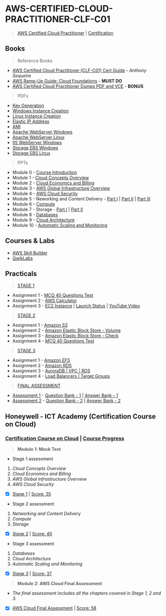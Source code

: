 # AWS-CERTIFIED-CLOUD-PRACTITIONER-CLF-C01

 >[AWS Certified Cloud Practitioner](https://aws.amazon.com/certification/certified-cloud-practitioner) | [Certification](https://aws.amazon.com/certification/)
  
  
## Books

 >Reference Books

 - [AWS Certified Cloud Practitioner (CLF-C01) Cert Guide](https://github.com/Amey-Thakur/AWS-CERTIFIED-CLOUD-PRACTITIONER-CLF-C01/blob/main/Books/Anthony%20Sequeira%20%5BAnthony%20Sequeira%5D%20-%20AWS%20Certified%20Cloud%20Practitioner%20(CLF-C01)%20Cert%20Guide%2C%20First%20Edition-Pearson%20IT%20Certification%20(2019).pdf) - _Anthony Sequeira_
 - [AWS Ramp-Up Guide: Cloud Foundations](https://github.com/Amey-Thakur/AWS-CERTIFIED-CLOUD-PRACTITIONER-CLF-C01/blob/main/Books/AWS%20Ramp-Up%20Guide%20Cloud%20Foundations.pdf) - **MUST DO**
 - [AWS Certified Cloud Practitioner Dumps PDF and VCE](https://github.com/Amey-Thakur/AWS-CERTIFIED-CLOUD-PRACTITIONER-CLF-C01/tree/main/Books/AWS-Certified-Cloud-Practitioner%20Dumps%20PDF%20and%20VCE) - **BONUS**
 
 >PDFs
 
 - [Key Generation](https://github.com/Amey-Thakur/AWS-CERTIFIED-CLOUD-PRACTITIONER-CLF-C01/blob/main/Books/PDFS/01_Key_Generation.pdf)
 - [Windows Instance Creation](https://github.com/Amey-Thakur/AWS-CERTIFIED-CLOUD-PRACTITIONER-CLF-C01/blob/main/Books/PDFS/02_Windows_Instance_Creation.pdf)
 - [Linux Instance Creation](https://github.com/Amey-Thakur/AWS-CERTIFIED-CLOUD-PRACTITIONER-CLF-C01/blob/main/Books/PDFS/03_Linux_Instance_Creation.pdf)
 - [Elastic IP Address](https://github.com/Amey-Thakur/AWS-CERTIFIED-CLOUD-PRACTITIONER-CLF-C01/blob/main/Books/PDFS/04_Elastic_IP_Address.pdf)
 - [AMI](https://github.com/Amey-Thakur/AWS-CERTIFIED-CLOUD-PRACTITIONER-CLF-C01/blob/main/Books/PDFS/05_AMI.pdf)
 - [Apache WebServer Windows](https://github.com/Amey-Thakur/AWS-CERTIFIED-CLOUD-PRACTITIONER-CLF-C01/blob/main/Books/PDFS/06_Apache_WebServer_Windows.pdf)
 - [Apache WebServer Linux](https://github.com/Amey-Thakur/AWS-CERTIFIED-CLOUD-PRACTITIONER-CLF-C01/blob/main/Books/PDFS/07_Apache_WebServer_Linux.pdf)
 - [IIS WebServer Windows](https://github.com/Amey-Thakur/AWS-CERTIFIED-CLOUD-PRACTITIONER-CLF-C01/blob/main/Books/PDFS/08_IIS_WebServer_Windows.pdf)
 - [Storage EBS Windows](https://github.com/Amey-Thakur/AWS-CERTIFIED-CLOUD-PRACTITIONER-CLF-C01/blob/main/Books/PDFS/09_Storage_EBS_Windows.pdf)
 - [Storage EBS Linux](https://github.com/Amey-Thakur/AWS-CERTIFIED-CLOUD-PRACTITIONER-CLF-C01/blob/main/Books/PDFS/10_Storage_EBS_Linux.pdf)

 >PPTs
 
 - Module 0 - [Course Introduction](https://github.com/Amey-Thakur/AWS-CERTIFIED-CLOUD-PRACTITIONER-CLF-C01/blob/main/Books/PPTS/AcademyCloudFoundations_Module_00.pdf)
 - Module 1 - [Cloud Concepts Overview](https://github.com/Amey-Thakur/AWS-CERTIFIED-CLOUD-PRACTITIONER-CLF-C01/blob/main/Books/PPTS/AcademyCloudFoundations_Module_01.pdf)
 - Module 2 - [Cloud Economics and Billing](https://github.com/Amey-Thakur/AWS-CERTIFIED-CLOUD-PRACTITIONER-CLF-C01/blob/main/Books/PPTS/AcademyCloudFoundations_Module_02.pdf)
 - Module 3 - [AWS Global Infrastructure Overview](https://github.com/Amey-Thakur/AWS-CERTIFIED-CLOUD-PRACTITIONER-CLF-C01/blob/main/Books/PPTS/AcademyCloudFoundations_Module_03.pdf)
 - Module 4 - [AWS Cloud Security](https://github.com/Amey-Thakur/AWS-CERTIFIED-CLOUD-PRACTITIONER-CLF-C01/blob/main/Books/PPTS/AcademyCloudFoundations_Module_04.pdf)
 - Module 5 - Neworking and Content Delivery - [Part I](https://github.com/Amey-Thakur/AWS-CERTIFIED-CLOUD-PRACTITIONER-CLF-C01/blob/main/Books/PPTS/AcademyCloudFoundations_Module_05_01.pdf) | [Part II](https://github.com/Amey-Thakur/AWS-CERTIFIED-CLOUD-PRACTITIONER-CLF-C01/blob/main/Books/PPTS/AcademyCloudFoundations_Module_05_02.pdf) | [Part III](https://github.com/Amey-Thakur/AWS-CERTIFIED-CLOUD-PRACTITIONER-CLF-C01/blob/main/Books/PPTS/AcademyCloudFoundations_Module_05_03.pdf)
 - Module 6 - [Compute](https://github.com/Amey-Thakur/AWS-CERTIFIED-CLOUD-PRACTITIONER-CLF-C01/blob/main/Books/PPTS/AcademyCloudFoundations_Module_06.pdf)
 - Module 7 - Storage - [Part I](https://github.com/Amey-Thakur/AWS-CERTIFIED-CLOUD-PRACTITIONER-CLF-C01/blob/main/Books/PPTS/AcademyCloudFoundations_Module_07_01.pdf) | [Part II](https://github.com/Amey-Thakur/AWS-CERTIFIED-CLOUD-PRACTITIONER-CLF-C01/blob/main/Books/PPTS/AcademyCloudFoundations_Module_07_02.pdf)
 - Module 8 - [Databases](https://github.com/Amey-Thakur/AWS-CERTIFIED-CLOUD-PRACTITIONER-CLF-C01/blob/main/Books/PPTS/AcademyCloudFoundations_Module_08.pdf)
 - Module 9 - [Cloud Architecture](https://github.com/Amey-Thakur/AWS-CERTIFIED-CLOUD-PRACTITIONER-CLF-C01/blob/main/Books/PPTS/AcademyCloudFoundations_Module_09.pdf)
 - Module 10 - [Automatic Scaling and Monitoring](https://github.com/Amey-Thakur/AWS-CERTIFIED-CLOUD-PRACTITIONER-CLF-C01/blob/main/Books/PPTS/AcademyCloudFoundations_Module_10.pdf)


## Courses & Labs

 - [AWS Skill Builder](https://explore.skillbuilder.aws/learn)
 - [QwikLabs](https://www.qwiklabs.com)


## Practicals

 >[STAGE 1](https://github.com/Amey-Thakur/AWS-CERTIFIED-CLOUD-PRACTITIONER-CLF-C01/tree/main/STAGE-1)
 
 - Assignment 1 - [MCQ 40 Questions Test](https://github.com/Amey-Thakur/AWS-CERTIFIED-CLOUD-PRACTITIONER-CLF-C01/blob/main/STAGE-1/B-50_AMEY_THAKUR_54920-Assignment-1.xlsx)
 - Assignment 2 - [AWS Calculator](https://github.com/Amey-Thakur/AWS-CERTIFIED-CLOUD-PRACTITIONER-CLF-C01/blob/main/STAGE-1/B-50-AMEY_THAKUR_54920-Assignment-2.xlsx)
 - Assignment 3 - [EC2 Instance](https://github.com/Amey-Thakur/AWS-CERTIFIED-CLOUD-PRACTITIONER-CLF-C01/blob/main/STAGE-1/Instances.jpg) | [Launch Status](https://github.com/Amey-Thakur/AWS-CERTIFIED-CLOUD-PRACTITIONER-CLF-C01/blob/main/STAGE-1/Launch%20Status.jpg) | [YouTube Video](https://youtu.be/y-oACtu8djc)

 >[STAGE 2](https://github.com/Amey-Thakur/AWS-CERTIFIED-CLOUD-PRACTITIONER-CLF-C01/tree/main/STAGE-2)
 
 - Assignment 1 - [Amazon S3](https://github.com/Amey-Thakur/AWS-CERTIFIED-CLOUD-PRACTITIONER-CLF-C01/blob/main/STAGE-2/54920_AMEY_THAKUR_STAGE-2_ASSIGNMENT-1.xlsx)
 - Assignment 2 - [Amazon Elastic Block Store - Volume](https://github.com/Amey-Thakur/AWS-CERTIFIED-CLOUD-PRACTITIONER-CLF-C01/blob/main/STAGE-2/54920_AMEY_THAKUR_STAGE-2_ASSIGNMENT-2.xlsx)
 - Assignment 3 - [Amazon Elastic Block Store - Check](https://github.com/Amey-Thakur/AWS-CERTIFIED-CLOUD-PRACTITIONER-CLF-C01/blob/main/STAGE-2/54920_AMEY_THAKUR_STAGE-2_ASSIGNMENT-3.xlsx)
 - Assignment 4 - [MCQ 40 Questions Test](https://github.com/Amey-Thakur/AWS-CERTIFIED-CLOUD-PRACTITIONER-CLF-C01/blob/main/STAGE-2/54920_AMEY_THAKUR_STAGE-2_MCQ.xlsx)

 >[STAGE 3](https://github.com/Amey-Thakur/AWS-CERTIFIED-CLOUD-PRACTITIONER-CLF-C01/tree/main/STAGE-3)
 
 - Assignment 1 - [Amazon EFS](https://github.com/Amey-Thakur/AWS-CERTIFIED-CLOUD-PRACTITIONER-CLF-C01/blob/main/STAGE-3/54920-AMEY_THAKUR_STAGE-3_ASSIGNMENT-1.xlsx)
 - Assignment 2 - [Amazon RDS](https://github.com/Amey-Thakur/AWS-CERTIFIED-CLOUD-PRACTITIONER-CLF-C01/blob/main/STAGE-3/54920-AMEY_THAKUR_STAGE-3_ASSIGNMENT-2.xlsx)
 - Assignment 3 - [AuroraDB | VPC | RDS](https://github.com/Amey-Thakur/AWS-CERTIFIED-CLOUD-PRACTITIONER-CLF-C01/blob/main/STAGE-3/54920-AMEY_THAKUR_STAGE-3_ASSIGNMENT-3.xlsx)
 - Assignment 4 - [Load Balancers | Target Groups](https://github.com/Amey-Thakur/AWS-CERTIFIED-CLOUD-PRACTITIONER-CLF-C01/blob/main/STAGE-3/54920-AMEY_THAKUR_STAGE-3_ASSIGNMENT-4.xlsx)

 >[FINAL ASSESSMENT](https://github.com/Amey-Thakur/AWS-CERTIFIED-CLOUD-PRACTITIONER-CLF-C01/tree/main/Final%20Assessment)
 
 - [Assessment 1](https://github.com/Amey-Thakur/AWS-CERTIFIED-CLOUD-PRACTITIONER-CLF-C01/blob/main/Final%20Assessment/54920-AMEY_THAKUR_FINAL_ASSESSMENT-1.xlsx) - [Question Bank - 1](https://github.com/Amey-Thakur/AWS-CERTIFIED-CLOUD-PRACTITIONER-CLF-C01/blob/main/Final%20Assessment/QuesBank-1.pdf) | [Answer Bank - 1](https://github.com/Amey-Thakur/AWS-CERTIFIED-CLOUD-PRACTITIONER-CLF-C01/blob/main/Final%20Assessment/AnsBank-1.pdf)
 - [Assessment 2](https://github.com/Amey-Thakur/AWS-CERTIFIED-CLOUD-PRACTITIONER-CLF-C01/blob/main/Final%20Assessment/54920-AMEY_THAKUR_FINAL_ASSESSMENT-2.xlsx) - [Question Bank - 2](https://github.com/Amey-Thakur/AWS-CERTIFIED-CLOUD-PRACTITIONER-CLF-C01/blob/main/Final%20Assessment/QuesBank-2.pdf) | [Answer Bank - 2](https://github.com/Amey-Thakur/AWS-CERTIFIED-CLOUD-PRACTITIONER-CLF-C01/blob/main/Final%20Assessment/AnsBank-2.pdf)


## Honeywell - ICT Academy (Certification Course on Cloud)

### [Certification Course on Cloud](https://github.com/Amey-Thakur/AWS-CERTIFIED-CLOUD-PRACTITIONER-CLF-C01/blob/main/Honeywell%20-%20ICT%20Academy%20(Certification%20Course%20on%20Cloud)/Certification%20Course%20on%20Cloud.jpg) | [Course Progress](https://github.com/Amey-Thakur/AWS-CERTIFIED-CLOUD-PRACTITIONER-CLF-C01/blob/main/Honeywell%20-%20ICT%20Academy%20(Certification%20Course%20on%20Cloud)/Course%20Progress.jpg)
 
 >**Module 1: Mock Test**

 - Stage 1 assessment
 
  1. _Cloud Concepts Overview_
  2. _Cloud Economics and Billing_
  3. _AWS Global Infrastructure Overview_
  4. _AWS Cloud Security_

 - [x] [Stage 1](https://github.com/Amey-Thakur/AWS-CERTIFIED-CLOUD-PRACTITIONER-CLF-C01/blob/main/Honeywell%20-%20ICT%20Academy%20(Certification%20Course%20on%20Cloud)/Module%201%20-%20Mock%20Test%20Stage%201.jpg) | [Score: 35](https://github.com/Amey-Thakur/AWS-CERTIFIED-CLOUD-PRACTITIONER-CLF-C01/blob/main/Honeywell%20-%20ICT%20Academy%20(Certification%20Course%20on%20Cloud)/Module%201%20-%20Mock%20Test%20Stage%201%20(Score%2035).png)
 
 - Stage 2 assessment
 
  1. _Networking and Content Delivery_
  2. _Compute_
  3. _Storage_
 
 - [x] [Stage 2](https://github.com/Amey-Thakur/AWS-CERTIFIED-CLOUD-PRACTITIONER-CLF-C01/blob/main/Honeywell%20-%20ICT%20Academy%20(Certification%20Course%20on%20Cloud)/Module%201%20-%20Mock%20Test%20Stage%202.jpg) | [Score: 40](https://github.com/Amey-Thakur/AWS-CERTIFIED-CLOUD-PRACTITIONER-CLF-C01/blob/main/Honeywell%20-%20ICT%20Academy%20(Certification%20Course%20on%20Cloud)/Module%201%20-%20Mock%20Test%20Stage%202%20(Score%2040).png)
 
 - Stage 3 assessment
 
  1. _Databases_
  2. _Cloud Architecture_
  3. _Automatic Scaling and Monitoring_
 
 - [x] [Stage 3](https://github.com/Amey-Thakur/AWS-CERTIFIED-CLOUD-PRACTITIONER-CLF-C01/blob/main/Honeywell%20-%20ICT%20Academy%20(Certification%20Course%20on%20Cloud)/Module%201%20-%20Mock%20Test%20Stage%203.jpg) | [Score: 37](https://github.com/Amey-Thakur/AWS-CERTIFIED-CLOUD-PRACTITIONER-CLF-C01/blob/main/Honeywell%20-%20ICT%20Academy%20(Certification%20Course%20on%20Cloud)/Module%201%20-%20Mock%20Test%20Stage%203%20(Score%2037).png)
 
 
 >**Module 2: AWS Cloud Final Assessment**
 
 - _The final assessment includes all the chapters covered in Stage 1, 2 and 3._
 
  - [x] [AWS Cloud Final Assessment](https://github.com/Amey-Thakur/AWS-CERTIFIED-CLOUD-PRACTITIONER-CLF-C01/blob/main/Honeywell%20-%20ICT%20Academy%20(Certification%20Course%20on%20Cloud)/Module%202%20-%20AWS%20Cloud%20Final%20Assessment.jpg) | [Score: 58](https://github.com/Amey-Thakur/AWS-CERTIFIED-CLOUD-PRACTITIONER-CLF-C01/blob/main/Honeywell%20-%20ICT%20Academy%20(Certification%20Course%20on%20Cloud)/Module%202%20-%20AWS%20Cloud%20Final%20Assessment%20(Score%2058).png)


